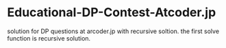 # Educational-DP-Contest-Atcoder.jp
solution for DP questions at arcoder.jp
with recursive soltion.
the first solve function is recursive solution.
